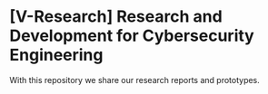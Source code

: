 # [V-Research] Research and Development for Cybersecurity Engineering
With this repository we share our research reports and prototypes.
